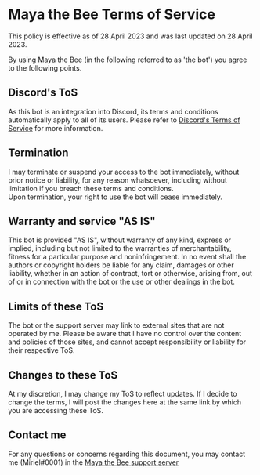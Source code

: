 
# Maya the Bee Terms of Service

This policy is effective as of 28 April 2023 and was last updated on 28 April 2023.  

By using Maya the Bee (in the following referred to as 'the bot') you agree to the following points.  

## Discord's ToS

As this bot is an integration into Discord, its terms and conditions automatically apply to all of its users. Please refer to [Discord's Terms of Service](https://discord.com/terms) for more information.  

## Termination

I may terminate or suspend your access to the bot immediately, without prior notice or liability, for any reason whatsoever, including without limitation if you breach these terms and conditions.  
Upon termination, your right to use the bot will cease immediately.  

## Warranty and service "AS IS"

This bot is provided "AS IS", without warranty of any kind, express or implied, including but not limited to the warranties of merchantability, fitness for a particular purpose and noninfringement. In no event shall the authors or copyright holders be liable for any claim, damages or other liability, whether in an action of contract, tort or otherwise, arising from, out of or in connection with the bot or the use or other dealings in the bot.  

## Limits of these ToS

The bot or the support server may link to external sites that are not operated by me. Please be aware that I have no control over the content and policies of those sites, and cannot accept responsibility or liability for their respective ToS.  

## Changes to these ToS

At my discretion, I may change my ToS to reflect updates. If I decide to change the terms, I will post the changes here at the same link by which you are accessing these ToS.  

## Contact me

For any questions or concerns regarding this document, you may contact me (Miriel#0001) in the [Maya the Bee support server](https://discord.gg/NShwfuGED2)
